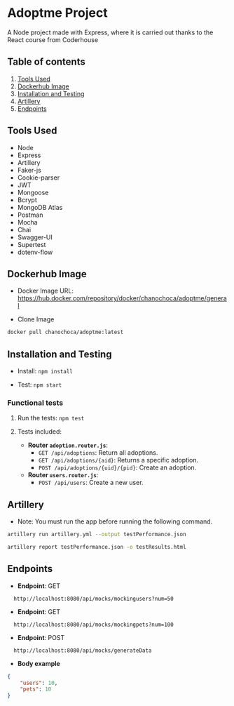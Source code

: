 # Adoptme Project

A Node project made with Express, where it is carried out thanks to the React course from Coderhouse

## Table of contents

1. [Tools Used](#tools-used)
2. [Dockerhub Image](#dockerhub-image)
2. [Installation and Testing](#installation-and-testing)
3. [Artillery](#artillery)
4. [Endpoints](#endpoints)


## Tools Used

- Node
- Express
- Artillery
- Faker-js
- Cookie-parser
- JWT
- Mongoose
- Bcrypt
- MongoDB Atlas
- Postman
- Mocha
- Chai
- Swagger-UI
- Supertest
- dotenv-flow

## Dockerhub Image

- Docker Image URL: https://hub.docker.com/repository/docker/chanochoca/adoptme/general

* Clone Image
```bash
docker pull chanochoca/adoptme:latest 
```


## Installation and Testing

* Install: `npm install`

* Test: `npm start`

### Functional tests

1. Run the tests: `npm test`

2. Tests included:
    - **Router `adoption.router.js`**:
        - `GET /api/adoptions`: Return all adoptions.
        - `GET /api/adoptions/{aid}`: Returns a specific adoption.
        - `POST /api/adoptions/{uid}/{pid}`: Create an adoption.
    - **Router `users.router.js`**:
        - `POST /api/users`: Create a new user.

## Artillery

* Note: You must run the app before running the following command.

``` bash
artillery run artillery.yml --output testPerformance.json
```

``` bash
artillery report testPerformance.json -o testResults.html 
```

## Endpoints

- **Endpoint**: GET
```http
  http://localhost:8080/api/mocks/mockingusers?num=50
```

- **Endpoint**: GET
```http
  http://localhost:8080/api/mocks/mockingpets?num=100
```

- **Endpoint**: POST
```http
  http://localhost:8080/api/mocks/generateData
```
- **Body example**
``` json
{
    "users": 10,
    "pets": 10
}
```
